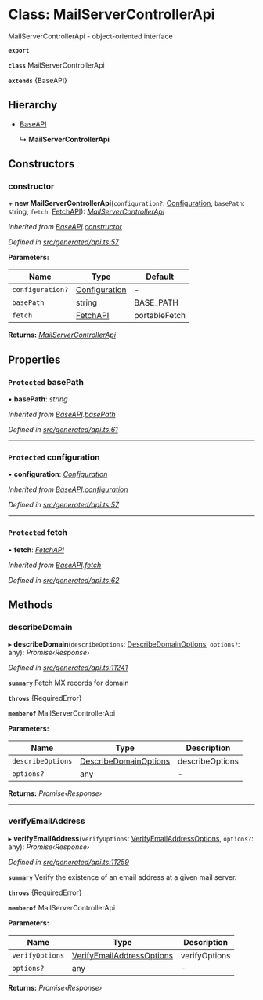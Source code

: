 # Class: MailServerControllerApi

MailServerControllerApi - object-oriented interface

**`export`** 

**`class`** MailServerControllerApi

**`extends`** {BaseAPI}

## Hierarchy

* [BaseAPI](_generated_api_.baseapi.md)

  ↳ **MailServerControllerApi**

## Constructors

###  constructor

\+ **new MailServerControllerApi**(`configuration?`: [Configuration](_generated_configuration_.configuration.md), `basePath`: string, `fetch`: [FetchAPI](../interfaces/_generated_api_.fetchapi.md)): *[MailServerControllerApi](_generated_api_.mailservercontrollerapi.md)*

*Inherited from [BaseAPI](_generated_api_.baseapi.md).[constructor](_generated_api_.baseapi.md#constructor)*

*Defined in [src/generated/api.ts:57](https://github.com/mailslurp/mailslurp-client/blob/2f39d3c/src/generated/api.ts#L57)*

**Parameters:**

Name | Type | Default |
------ | ------ | ------ |
`configuration?` | [Configuration](_generated_configuration_.configuration.md) | - |
`basePath` | string |  BASE_PATH |
`fetch` | [FetchAPI](../interfaces/_generated_api_.fetchapi.md) |  portableFetch |

**Returns:** *[MailServerControllerApi](_generated_api_.mailservercontrollerapi.md)*

## Properties

### `Protected` basePath

• **basePath**: *string*

*Inherited from [BaseAPI](_generated_api_.baseapi.md).[basePath](_generated_api_.baseapi.md#protected-basepath)*

*Defined in [src/generated/api.ts:61](https://github.com/mailslurp/mailslurp-client/blob/2f39d3c/src/generated/api.ts#L61)*

___

### `Protected` configuration

• **configuration**: *[Configuration](_generated_configuration_.configuration.md)*

*Inherited from [BaseAPI](_generated_api_.baseapi.md).[configuration](_generated_api_.baseapi.md#protected-configuration)*

*Defined in [src/generated/api.ts:57](https://github.com/mailslurp/mailslurp-client/blob/2f39d3c/src/generated/api.ts#L57)*

___

### `Protected` fetch

• **fetch**: *[FetchAPI](../interfaces/_generated_api_.fetchapi.md)*

*Inherited from [BaseAPI](_generated_api_.baseapi.md).[fetch](_generated_api_.baseapi.md#protected-fetch)*

*Defined in [src/generated/api.ts:62](https://github.com/mailslurp/mailslurp-client/blob/2f39d3c/src/generated/api.ts#L62)*

## Methods

###  describeDomain

▸ **describeDomain**(`describeOptions`: [DescribeDomainOptions](../interfaces/_generated_api_.describedomainoptions.md), `options?`: any): *Promise‹Response›*

*Defined in [src/generated/api.ts:11241](https://github.com/mailslurp/mailslurp-client/blob/2f39d3c/src/generated/api.ts#L11241)*

**`summary`** Fetch MX records for domain

**`throws`** {RequiredError}

**`memberof`** MailServerControllerApi

**Parameters:**

Name | Type | Description |
------ | ------ | ------ |
`describeOptions` | [DescribeDomainOptions](../interfaces/_generated_api_.describedomainoptions.md) | describeOptions |
`options?` | any | - |

**Returns:** *Promise‹Response›*

___

###  verifyEmailAddress

▸ **verifyEmailAddress**(`verifyOptions`: [VerifyEmailAddressOptions](../interfaces/_generated_api_.verifyemailaddressoptions.md), `options?`: any): *Promise‹Response›*

*Defined in [src/generated/api.ts:11259](https://github.com/mailslurp/mailslurp-client/blob/2f39d3c/src/generated/api.ts#L11259)*

**`summary`** Verify the existence of an email address at a given mail server.

**`throws`** {RequiredError}

**`memberof`** MailServerControllerApi

**Parameters:**

Name | Type | Description |
------ | ------ | ------ |
`verifyOptions` | [VerifyEmailAddressOptions](../interfaces/_generated_api_.verifyemailaddressoptions.md) | verifyOptions |
`options?` | any | - |

**Returns:** *Promise‹Response›*
